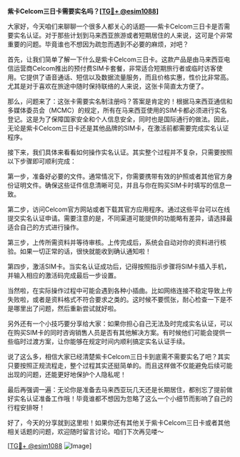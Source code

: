 **紫卡Celcom三日卡需要实名吗？[[TG💪+ @esim1088](https://t.me/s/esim1088)]**

大家好，今天咱们来聊聊一个很多人都关心的话题——紫卡Celcom三日卡是否需要实名认证。对于那些计划到马来西亚旅游或者短期居住的人来说，这可是个非常重要的问题。毕竟谁也不想因为疏忽而遇到不必要的麻烦，对吧？

首先，让我们简单了解一下什么是紫卡Celcom三日卡。这款产品是由马来西亚电信运营商Celcom推出的预付费SIM卡套餐，非常适合短期旅行者或临时访客使用。它提供了语音通话、短信以及数据流量服务，而且价格实惠，性价比非常高。尤其是对于喜欢在旅途中随时保持联络的人来说，这张卡简直太方便了。

那么，问题来了：这张卡需要实名制注册吗？答案是肯定的！根据马来西亚通信和多媒体委员会（MCMC）的规定，所有在马来西亚使用的SIM卡都必须进行实名登记。这是为了保障国家安全和个人信息安全，同时也是国际通行的做法。因此，无论是紫卡Celcom三日卡还是其他品牌的SIM卡，在激活前都需要完成实名认证程序。

接下来，我们具体来看看如何操作实名认证。其实整个过程并不复杂，只需要按照以下步骤即可顺利完成：

第一步，准备好必要的文件。通常情况下，你需要携带有效的护照或者其他官方身份证明文件。确保这些证件信息清晰可见，并且与你在购买SIM卡时填写的信息一致。

第二步，访问Celcom官方网站或者下载其官方应用程序。通过这些平台可以在线提交实名认证申请。需要注意的是，不同渠道可能提供的功能略有差异，请选择最适合自己的方式进行操作。

第三步，上传所需资料并等待审核。上传完成后，系统会自动对你的资料进行核验。如果一切正常的话，很快就能收到确认通知啦！

第四步，激活SIM卡。当实名认证成功后，记得按照指示步骤将SIM卡插入手机，并输入相应的激活码完成最后一步设置。

当然啦，在实际操作过程中可能会遇到各种小插曲。比如网络连接不稳定导致上传失败啦，或者是资料格式不符合要求之类的。这时候不要慌张，耐心检查一下是不是哪里出了问题，然后重新尝试就好啦。

另外还有一个小技巧要分享给大家：如果你担心自己无法及时完成实名认证，可以在购买SIM卡的同时咨询销售人员是否有其他解决方案。有时候他们可能会提供一些临时过渡方案，让你能够在规定时间内顺利搞定实名认证手续。

说了这么多，相信大家已经清楚紫卡Celcom三日卡到底需不需要实名了吧？其实只要按照正规流程走，整个过程其实还挺简单的。而且这样做不仅能避免后续可能出现的问题，还能更好地保护个人隐私呢！

最后再强调一遍：无论你是准备去马来西亚玩几天还是长期居住，都别忘了提前做好实名认证准备工作哦！毕竟谁都不想因为忽略了这么一个小细节而影响了自己的行程安排呀！

好了，今天的分享就到这里啦！如果你还有其他关于紫卡Celcom三日卡或者其他相关话题的问题，欢迎随时留言讨论。咱们下次再见喽～ 

[[TG💪+ @esim1088](https://t.me/s/esim1088) ![Image](https://i.postimg.cc/4NQfJmqS/Snipaste-2025-05-13-00-14-12.png)]